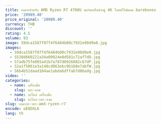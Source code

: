 ```yaml
---
title: เหมาะสําหรับ AMD Ryzen R7 4700U พอร์ตเครือข่ายคู่ 4K โฮสต์ไร้พัดลม barebones
price: '20989.40'
price_original: '20989.40'
currency: THB
discount: ''
rating: 4.5
volume: 93
image: S9dca1587f07f4f6484b00c7932e90d9e0.jpg
images:
  - S9dca1587f07f4f6484b00c7932e90d9e0.jpg
  - S538d660221a34a09924e0d581c71af7dO.jpg
  - S7adb75fe065a41b7a787d6926882c67dP.jpg
  - S2a1f5061e3a140cd863ebc9b168e7abfW.jpg
  - S6b4b52daad104ae1abda6dffab7d86adg.jpg
video: ''
categories:
  - name: เครื่องมือ
    slug: เคร-องม
  - name: อะไหล่ เครื่องมือ
    slug: อะไหล-เคร-องม
slug: เหมาะส-าหร-amd-ryzen-r7
encode: oE8DXL6
lang: th
---
```

  